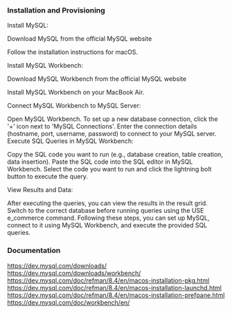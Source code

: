
### Installation and Provisioning

Install MySQL:

Download MySQL from the official MySQL website 

Follow the installation instructions for macOS.


Install MySQL Workbench:

Download MySQL Workbench from the official MySQL website 

Install MySQL Workbench on your MacBook Air.


Connect MySQL Workbench to MySQL Server:

Open MySQL Workbench.
To set up a new database connection, click the '+' icon next to 'MySQL Connections'.
Enter the connection details (hostname, port, username, password) to connect to your MySQL server.
Execute SQL Queries in MySQL Workbench:

Copy the SQL code you want to run (e.g., database creation, table creation, data insertion).
Paste the SQL code into the SQL editor in MySQL Workbench.
Select the code you want to run and click the lightning bolt button to execute the query.


View Results and Data:

After executing the queries, you can view the results in the result grid.
Switch to the correct database before running queries using the USE e_commerce command.
Following these steps, you can set up MySQL, connect to it using MySQL Workbench, and execute the provided SQL queries. 


### Documentation

https://dev.mysql.com/downloads/
https://dev.mysql.com/downloads/workbench/
https://dev.mysql.com/doc/refman/8.4/en/macos-installation-pkg.html
https://dev.mysql.com/doc/refman/8.4/en/macos-installation-launchd.html
https://dev.mysql.com/doc/refman/8.4/en/macos-installation-prefpane.html
https://dev.mysql.com/doc/workbench/en/


























